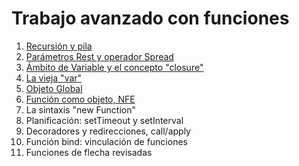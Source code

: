 # Trabajo avanzado con funciones

1. [Recursión y pila](https://github.com/VictorHugoAguilar/javascript-interview-questions-explained/tree/main/theory/advanced-functions/01_recursion)
2. [Parámetros Rest y operador Spread](https://github.com/VictorHugoAguilar/javascript-interview-questions-explained/blob/main/theory/advanced-functions/02_rest-parameters-spread/readme.md)
3. [Ámbito de Variable y el concepto "closure"](https://github.com/VictorHugoAguilar/javascript-interview-questions-explained/blob/main/theory/advanced-functions/03_closure/readme.md) 
4. [La vieja "var"](https://github.com/VictorHugoAguilar/javascript-interview-questions-explained/blob/main/theory/advanced-functions/04_variable-var/readme.md)
5. [Objeto Global](https://github.com/VictorHugoAguilar/javascript-interview-questions-explained/blob/main/theory/advanced-functions/05_global-object/readme.md)
6. [Función como objeto, NFE](https://github.com/VictorHugoAguilar/javascript-interview-questions-explained/blob/main/theory/advanced-functions/06_function-object/readme.md)
7. La sintaxis "new Function"
8. Planificación: setTimeout y setInterval
9. Decoradores y redirecciones, call/apply
10. Función bind: vinculación de funciones
11. Funciones de flecha revisadas




